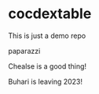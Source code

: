 # cocdextable

This is just a demo repo

paparazzi

Chealse is a good thing!

Buhari is leaving 2023!
